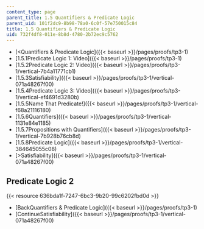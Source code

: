 ```yaml
---
content_type: page
parent_title: 1.5 Quantifiers & Predicate Logic
parent_uid: 101f2dc9-8b98-78a0-6c0f-57e750015c84
title: 1.5 Quantifiers & Predicate Logic
uid: 732f4df8-011e-8b8d-4780-2b72ec9c5762
---
```


*   [\<Quantifiers & Predicate Logic]({{< baseurl >}}/pages/proofs/tp3-1)
*   [1.5.1Predicate Logic 1: Video]({{< baseurl >}}/pages/proofs/tp3-1)
*   [1.5.2Predicate Logic 2: Video]({{< baseurl >}}/pages/proofs/tp3-1/vertical-7b4a11771cb1)
*   [1.5.3Satisfiability]({{< baseurl >}}/pages/proofs/tp3-1/vertical-071a48267f00)
*   [1.5.4Predicate Logic 3: Video]({{< baseurl >}}/pages/proofs/tp3-1/vertical-ef4691d3280b)
*   [1.5.5Name That Predicate!]({{< baseurl >}}/pages/proofs/tp3-1/vertical-f68a21116180)
*   [1.5.6Quantifiers]({{< baseurl >}}/pages/proofs/tp3-1/vertical-1131e84e1185)
*   [1.5.7Propositions with Quantifiers]({{< baseurl >}}/pages/proofs/tp3-1/vertical-7b928b76cb8d)
*   [1.5.8Predicate Logic]({{< baseurl >}}/pages/proofs/tp3-1/vertical-384645055c08)
*   [\>Satisfiability]({{< baseurl >}}/pages/proofs/tp3-1/vertical-071a48267f00)

Predicate Logic 2
-----------------

{{< resource 636bda1f-7247-6bc3-9b20-99c6202fbd0d >}}

*   [BackQuantifiers & Predicate Logic]({{< baseurl >}}/pages/proofs/tp3-1)
*   [ContinueSatisfiability]({{< baseurl >}}/pages/proofs/tp3-1/vertical-071a48267f00)